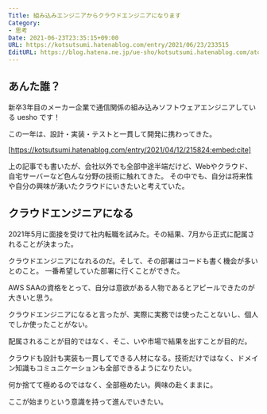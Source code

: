```yaml
---
Title: 組み込みエンジニアからクラウドエンジニアになります
Category:
- 思考
Date: 2021-06-23T23:35:15+09:00
URL: https://kotsutsumi.hatenablog.com/entry/2021/06/23/233515
EditURL: https://blog.hatena.ne.jp/ue-sho/kotsutsumi.hatenablog.com/atom/entry/26006613779243132
---
```


## あんた誰？

新卒3年目のメーカー企業で通信関係の組み込みソフトウェアエンジニアしている uesho です！

この一年は、設計・実装・テストと一貫して開発に携わってきた。

[https://kotsutsumi.hatenablog.com/entry/2021/04/12/215824:embed:cite]

上の記事でも書いたが、会社以外でも全部中途半端だけど、Webやクラウド、自宅サーバーなど色んな分野の技術に触れてきた。
その中でも、自分は将来性や自分の興味が湧いたクラウドにいきたいと考えていた。

## クラウドエンジニアになる

2021年5月に面接を受けて社内転職を試みた。その結果、7月から正式に配属されることが決まった。

クラウドエンジニアになれるのだ。そして、その部署はコードも書く機会が多いとのこと。
一番希望していた部署に行くことができた。

AWS SAAの資格をとって、自分は意欲がある人物であるとアピールできたのが大きいと思う。

クラウドエンジニアになると言ったが、実際に実務では使ったことないし、個人でしか使ったことがない。

配属されることが目的ではなく、そこ、いや市場で結果を出すことが目的だ。

クラウドも設計も実装も一貫してできる人材になる。技術だけではなく、ドメイン知識もコミュニケーションも全部できるようになりたい。

何か捨てて極めるのではなく、全部極めたい。興味の赴くままに。

ここが始まりという意識を持って進んでいきたい。

